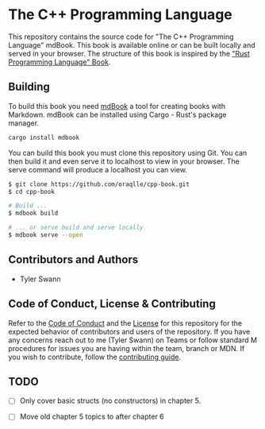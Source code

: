# The C++ Programming Language

This repository contains the source code for "The C++ Programming Language" mdBook. This book is available online or can be built locally and served in your browser. The structure of this book is inspired by the ["Rust Programming Language" Book](https://doc.rust-lang.org/book/).

## Building

To build this book you need [mdBook](https://rust-lang.github.io/mdBook/index.html) a tool for creating books with Markdown. mdBook can be installed using Cargo - Rust's package manager.

```sh
cargo install mdbook
```

You can build this book you must clone this repository using Git. You can then build it and even serve it to localhost to view in your browser. The serve command will produce a localhost you can view.

```sh
$ git clone https://github.com/oraqlle/cpp-book.git
$ cd cpp-book

# Build ...
$ mdbook build

# ... or serve build and serve locally
$ mdbook serve --open
```

## Contributors and Authors

- Tyler Swann

## Code of Conduct, License & Contributing

Refer to the [Code of Conduct](/CODE_OF_CONDUCT.md) and the [License](/LICENSE) for this repository for the expected behavior of contributors and users of the repository. If you have any concerns reach out to me (Tyler Swann) on Teams or follow standard M procedures for issues you are having within the team, branch or MDN. If you wish to contribute, follow the [contributing guide](/CONTRIBUTING.md).

## TODO

- [ ] Only cover basic structs (no constructors) in chapter 5.
- [ ] Move old chapter 5 topics to after chapter 6

